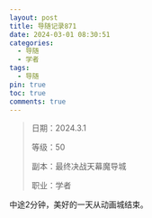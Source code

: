 ```yaml
---
layout: post
title: 导随记录871
date: 2024-03-01 08:30:51
categories:
  - 导随
  - 学者
tags:
  - 导随
pin: true
toc: true
comments: true
---
```

> 日期：2024.3.1
>
> 等级：50
>
> 副本：最终决战天幕魔导城
>
> 职业：学者

中途2分钟，美好的一天从动画城结束。